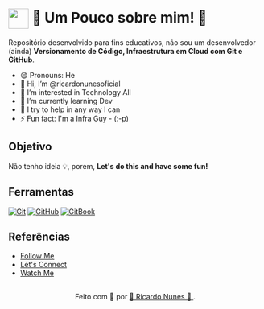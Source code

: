<h1>
    <a href="https://instagram.com/ricardonunes.oficial/">
     <img align="center" width="40px" src="https://th.bing.com/th/id/OIP.RYQd9A6wG-T3bXHApwa0RQHaFR?w=900&h=640&rs=1&pid=ImgDetMain"></a>
    <span> 👀 Um Pouco sobre mim! 👀 </span>
</h1>

Repositório desenvolvido para fins educativos, não sou um desenvolvedor (ainda) **Versionamento de Código, Infraestrutura em Cloud com Git e GitHub**.

- 😄 Pronouns: He
- 👋 Hi, I’m @ricardonunesoficial
- 👀 I’m interested in Technology All
- 🌱 I’m currently learning Dev
- 💞️ I try to help in any way I can
- ⚡ Fun fact: I'm a Infra Guy - (:-p)

## Objetivo
Não tenho ideia 💡, porem, **Let's do this and have some fun!**

## Ferramentas
[![Git](https://img.shields.io/badge/Git-000?style=for-the-badge&logo=git&logoColor=E94D5F)](https://git-scm.com/doc) 
[![GitHub](https://img.shields.io/badge/GitHub-000?style=for-the-badge&logo=github&logoColor=30A3DC)](https://docs.github.com/)
[![GitBook](https://img.shields.io/badge/GitBook-000?style=for-the-badge&logo=gitbook&logoColor=E94D5F)](https://aline-antunes.gitbook.io/formacao-fundamentos-github)
</br>




## Referências
- [Follow Me](https://www.instagram.com/ricardonunes.oficial/)
- [Let's Connect](https://www.linkedin.com/in/ricardonunesoficial/)
- [Watch Me](https://www.youtube.com/ricardonunespnl)

##
<div align="center">Feito com 💞️ por <a href="https://www.instagram.com/ricardonunes.oficial/"> 👋 Ricardo Nunes 👋 </a>.</div>

<!---
ricardonunesoficial/ricardonunesoficial is a ✨ special ✨ repository because its `README.md` (this file) appears on your GitHub profile.
You can click the Preview link to take a look at your changes.
--->
